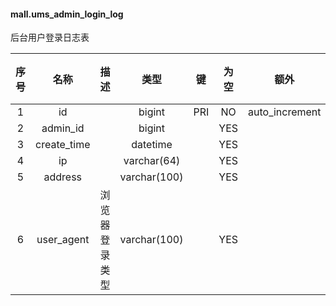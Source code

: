 #### mall.ums_admin_login_log 
后台用户登录日志表

| 序号 | 名称 | 描述 | 类型 | 键 | 为空 | 额外 | 默认值 |
| :--: | :--: | :--: | :--: | :--: | :--: | :--: | :--: |
| 1 | id |  | bigint | PRI | NO | auto_increment |  |
| 2 | admin_id |  | bigint |  | YES |  |  |
| 3 | create_time |  | datetime |  | YES |  |  |
| 4 | ip |  | varchar(64) |  | YES |  |  |
| 5 | address |  | varchar(100) |  | YES |  |  |
| 6 | user_agent | 浏览器登录类型 | varchar(100) |  | YES |  |  |
